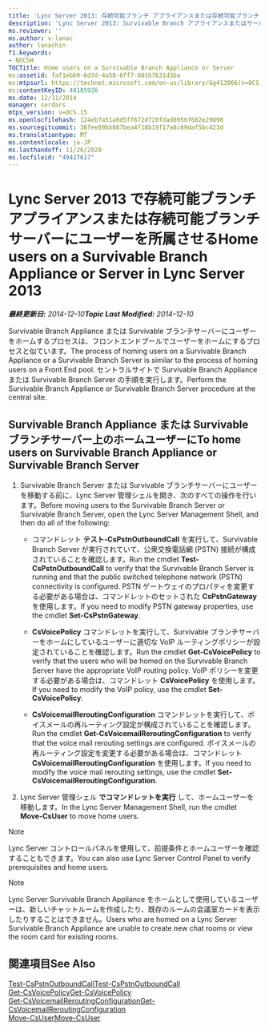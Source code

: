 ```yaml
---
title: 'Lync Server 2013: 存続可能ブランチ アプライアンスまたは存続可能ブランチ サーバーにユーザーを所属させる'
description: 'Lync Server 2013: Survivable Branch アプライアンスまたはサーバー上のホームユーザー。'
ms.reviewer: ''
ms.author: v-lanac
author: lanachin
f1.keywords:
- NOCSH
TOCTitle: Home users on a Survivable Branch Appliance or Server
ms:assetid: faf1ebb9-6d7d-4a58-8ff7-801b7b31d3ba
ms:mtpsurl: https://technet.microsoft.com/en-us/library/Gg413066(v=OCS.15)
ms:contentKeyID: 48185926
ms.date: 12/11/2014
manager: serdars
mtps_version: v=OCS.15
ms.openlocfilehash: 124eb7a51a8d5ff672d720fdad8956f682e29090
ms.sourcegitcommit: 36fee89bb887bea4f18b19f17a8c69daf5bc423d
ms.translationtype: MT
ms.contentlocale: ja-JP
ms.lasthandoff: 11/26/2020
ms.locfileid: "49427617"
---
```

# <a name="home-users-on-a-survivable-branch-appliance-or-server-in-lync-server-2013"></a><span data-ttu-id="bf01d-103">Lync Server 2013 で存続可能ブランチ アプライアンスまたは存続可能ブランチ サーバーにユーザーを所属させる</span><span class="sxs-lookup"><span data-stu-id="bf01d-103">Home users on a Survivable Branch Appliance or Server in Lync Server 2013</span></span>

<div data-xmlns="http://www.w3.org/1999/xhtml">

<div class="topic" data-xmlns="http://www.w3.org/1999/xhtml" data-msxsl="urn:schemas-microsoft-com:xslt" data-cs="https://msdn.microsoft.com/">

<div data-asp="https://msdn2.microsoft.com/asp">



</div>

<div id="mainSection">

<div id="mainBody"><span data-ttu-id="bf01d-104">

<span> </span></span><span class="sxs-lookup"><span data-stu-id="bf01d-104">

<span> </span></span></span>

<span data-ttu-id="bf01d-105">_**最終更新日:** 2014-12-10_</span><span class="sxs-lookup"><span data-stu-id="bf01d-105">_**Topic Last Modified:** 2014-12-10_</span></span>

<span data-ttu-id="bf01d-106">Survivable Branch Appliance または Survivable ブランチサーバーにユーザーをホームするプロセスは、フロントエンドプールでユーザーをホームにするプロセスと似ています。</span><span class="sxs-lookup"><span data-stu-id="bf01d-106">The process of homing users on a Survivable Branch Appliance or a Survivable Branch Server is similar to the process of homing users on a Front End pool.</span></span> <span data-ttu-id="bf01d-107">セントラルサイトで Survivable Branch Appliance または Survivable Branch Server の手順を実行します。</span><span class="sxs-lookup"><span data-stu-id="bf01d-107">Perform the Survivable Branch Appliance or Survivable Branch Server procedure at the central site.</span></span>

<div>

## <a name="to-home-users-on-survivable-branch-appliance-or-survivable-branch-server"></a><span data-ttu-id="bf01d-108">Survivable Branch Appliance または Survivable ブランチサーバー上のホームユーザーに</span><span class="sxs-lookup"><span data-stu-id="bf01d-108">To home users on Survivable Branch Appliance or Survivable Branch Server</span></span>

1.  <span data-ttu-id="bf01d-109">Survivable Branch Server または Survivable ブランチサーバーにユーザーを移動する前に、Lync Server 管理シェルを開き、次のすべての操作を行います。</span><span class="sxs-lookup"><span data-stu-id="bf01d-109">Before moving users to the Survivable Branch Server or Survivable Branch Server, open the Lync Server Management Shell, and then do all of the following:</span></span>
    
      - <span data-ttu-id="bf01d-110">コマンドレット **テスト-CsPstnOutboundCall** を実行して、Survivable Branch Server が実行されていて、公衆交換電話網 (PSTN) 接続が構成されていることを確認します。</span><span class="sxs-lookup"><span data-stu-id="bf01d-110">Run the cmdlet **Test-CsPstnOutboundCall** to verify that the Survivable Branch Server is running and that the public switched telephone network (PSTN) connectivity is configured.</span></span> <span data-ttu-id="bf01d-111">PSTN ゲートウェイのプロパティを変更する必要がある場合は、コマンドレットのセットされた **CsPstnGateway** を使用します。</span><span class="sxs-lookup"><span data-stu-id="bf01d-111">If you need to modify PSTN gateway properties, use the cmdlet **Set-CsPstnGateway**.</span></span>
    
      - <span data-ttu-id="bf01d-112">**CsVoicePolicy** コマンドレットを実行して、Survivable ブランチサーバーをホームにしているユーザーに適切な VoIP ルーティングポリシーが設定されていることを確認します。</span><span class="sxs-lookup"><span data-stu-id="bf01d-112">Run the cmdlet **Get-CsVoicePolicy** to verify that the users who will be homed on the Survivable Branch Server have the appropriate VoIP routing policy.</span></span> <span data-ttu-id="bf01d-113">VoIP ポリシーを変更する必要がある場合は、コマンドレット **CsVoicePolicy** を使用します。</span><span class="sxs-lookup"><span data-stu-id="bf01d-113">If you need to modify the VoIP policy, use the cmdlet **Set-CsVoicePolicy**.</span></span>
    
      - <span data-ttu-id="bf01d-114">**CsVoicemailReroutingConfiguration** コマンドレットを実行して、ボイスメールの再ルーティング設定が構成されていることを確認します。</span><span class="sxs-lookup"><span data-stu-id="bf01d-114">Run the cmdlet **Get-CsVoicemailReroutingConfiguration** to verify that the voice mail rerouting settings are configured.</span></span> <span data-ttu-id="bf01d-115">ボイスメールの再ルーティング設定を変更する必要がある場合は、コマンドレット **CsVoicemailReroutingConfiguration** を使用します。</span><span class="sxs-lookup"><span data-stu-id="bf01d-115">If you need to modify the voice mail rerouting settings, use the cmdlet **Set-CsVoicemailReroutingConfiguration**.</span></span>

2.  <span data-ttu-id="bf01d-116">Lync Server 管理シェル **でコマンドレットを実行** して、ホームユーザーを移動します。</span><span class="sxs-lookup"><span data-stu-id="bf01d-116">In the Lync Server Management Shell, run the cmdlet **Move-CsUser** to move home users.</span></span>

<div>


> [!NOTE]  
> <span data-ttu-id="bf01d-117">Lync Server コントロールパネルを使用して、前提条件とホームユーザーを確認することもできます。</span><span class="sxs-lookup"><span data-stu-id="bf01d-117">You can also use Lync Server Control Panel to verify prerequisites and home users.</span></span>



</div>

<div>


> [!NOTE]  
> <span data-ttu-id="bf01d-118">Lync Server Survivable Branch Appliance をホームとして使用しているユーザーは、新しいチャットルームを作成したり、既存のルームの会議室カードを表示したりすることはできません。</span><span class="sxs-lookup"><span data-stu-id="bf01d-118">Users who are homed on a Lync Server Survivable Branch Appliance are unable to create new chat rooms or view the room card for existing rooms.</span></span>



</div>

</div>

<div>

## <a name="see-also"></a><span data-ttu-id="bf01d-119">関連項目</span><span class="sxs-lookup"><span data-stu-id="bf01d-119">See Also</span></span>


[<span data-ttu-id="bf01d-120">Test-CsPstnOutboundCall</span><span class="sxs-lookup"><span data-stu-id="bf01d-120">Test-CsPstnOutboundCall</span></span>](https://docs.microsoft.com/powershell/module/skype/Test-CsPstnOutboundCall)  
[<span data-ttu-id="bf01d-121">Get-CsVoicePolicy</span><span class="sxs-lookup"><span data-stu-id="bf01d-121">Get-CsVoicePolicy</span></span>](https://docs.microsoft.com/powershell/module/skype/Get-CsVoicePolicy)  
[<span data-ttu-id="bf01d-122">Get-CsVoicemailReroutingConfiguration</span><span class="sxs-lookup"><span data-stu-id="bf01d-122">Get-CsVoicemailReroutingConfiguration</span></span>](https://docs.microsoft.com/powershell/module/skype/Get-CsVoicemailReroutingConfiguration)  
[<span data-ttu-id="bf01d-123">Move-CsUser</span><span class="sxs-lookup"><span data-stu-id="bf01d-123">Move-CsUser</span></span>](https://docs.microsoft.com/powershell/module/skype/Move-CsUser)  
  

<span data-ttu-id="bf01d-124"></div>

</div>

<span> </span>

</div>

</div>

</span><span class="sxs-lookup"><span data-stu-id="bf01d-124"></div>

</div>

<span> </span>

</div>

</div>

</span></span></div>

